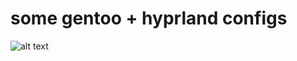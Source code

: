 some gentoo + hyprland configs
==============================

![alt text](https://github.com/K77YY/gentoo-hyprland/new/main/colorsooo.png?raw=true)
